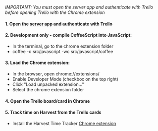 *IMPORTANT: You must open the server app and authenticate with Trello before opening Trello with the Chrome extension*

#### 1. Open the [server app](https://estimation-fi.herokuapp.com/) and authenticate with Trello

#### 2. Development only - complie CoffeeScript into JavaScript:

- In the terminal, go to the chrome extension folder
- coffee -o src/javascript -wc src/javascript/coffee

#### 3. Load the Chrome extension:

- In the browser, open chrome://extensions/
- Enable Developer Mode (checkbox on the top right)
- Click "Load unpacked extension..."
- Select the chrome extension folder

#### 4. Open the Trello board/card in Chrome

#### 5. Track time on Harvest from the Trello cards
- Install the Harvest Time Tracker [Chrome extension](https://chrome.google.com/webstore/detail/harvest-time-tracker/fbpiglieekigmkeebmeohkelfpjjlaia)

